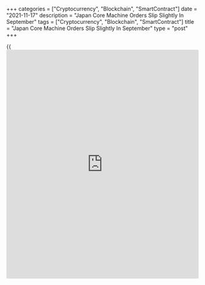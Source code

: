 +++
categories = ["Cryptocurrency", "Blockchain", "SmartContract"]
date = "2021-11-17"
description = "Japan Core Machine Orders Slip Slightly In September"
tags = ["Cryptocurrency", "Blockchain", "SmartContract"]
title = "Japan Core Machine Orders Slip Slightly In September"
type = "post"
+++

{{<iframe id="large-banner" src="https://www.bounty.group/#slide=19.0" width="100%" height="600" scrolling="no" style="border: 0px solid rgb(216, 221, 230); border-radius: 3px;">}}

The value of core machine orders in Japan was down 0.4 billion yen or
0.0 percent in September, the Cabinet Office said on Wednesday - coming
in at 838.9 billion yen.

That missed expectations for an increase of 1.8 percent following the
2.4 percent decline in August.

On a yearly basis, core machine orders rose 12.5 percent - again missing
forecasts for an increase of 17.4 percent after rising 17.0 percent in
the previous month.

For the third quarter of 2021, core machine orders rose 0.7 percent on
quarter and 13.3 percent on year.

For the fourth quarter, orders are forecast to gain 3.1 percent both on
quarter and on year.

For comments and feedback [contact](https://www.playgroundfx.com/contact/): editorial@rtt[news](https://www.letsplayfx.com/blog/forex-news-website/).com

[Economic News][1]

 **What parts of the world are seeing the best (and worst) economic
performances lately? Click[here][2] to check out our [Econ Scorecard][2]
and find out! See up-to-the-moment [ranking](https://www.playgroundfx.com/blog/crypto-exchange-ranking/)s for the best and worst
performers in [GDP][3], [unemployment rate][4], [inflation][5] and much
more.**

   1. www.rtt[news](https://www.letsplayfx.com/blog/forex-news-website/).com/Content/EconomicNews.aspx
   2. www.rtt[news](https://www.letsplayfx.com/blog/forex-news-website/).com/economic-scorecard/world-rank/retail-sales/highest-performance.aspx
   3. www.rtt[news](https://www.letsplayfx.com/blog/forex-news-website/).com/economic-scorecard/world-rank/GDP/highest-performance.aspx
   4. www.rtt[news](https://www.letsplayfx.com/blog/forex-news-website/).com/economic-scorecard/world-rank/unemployment-rate/lowest-performance.aspx
   5. www.rtt[news](https://www.letsplayfx.com/blog/forex-news-website/).com/economic-scorecard/world-rank/CPI/highest-performance.aspx